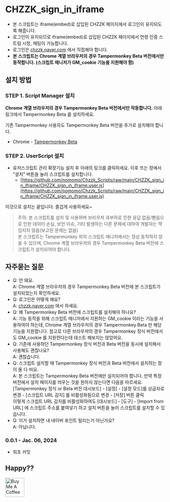 # CHZZK_sign_in_iframe

- 본 스크립트는 iframe(embed)로 삽입된 CHZZK 페이지에서 로그인이 유지되도록 해줍니다.
- 로그인이 유지되므로 iframe(embed)로 삽입된 CHZZK 페이지에서 연령 인증 스트림 시청, 채팅이 가능합니다.
- 로그인은 [chzzk.naver.com](https://chzzk.naver.com) 에서 직접해야 합니다.
- **본 스크립트는 Chrome 계열 브라우저의 경우 Tampermonkey Beta 버전에서만 동작합니다. (스크립트 매니저가 GM_cookie 기능을 지원해야 함)**

## 설치 방법

### STEP 1. Script Manager 설치

**Chrome 계열 브라우저의 경우 Tampermonkey Beta 버전에서만 작동합니다.** 아래 링크에서 Tampermonkey Beta 를 설치하세요.

기존 Tampermonkey 사용자도 Tampermonkey Beta 버전을 추가로 설치해야 합니다.

- Chrome - [Tampermonkey Beta](https://chromewebstore.google.com/detail/tampermonkey-beta/gcalenpjmijncebpfijmoaglllgpjagf)

### STEP 2. UserScript 설치

- 유저스크립트 관리 확장기능 설치 후 아래의 링크를 클릭하세요. 이후 뜨는 창에서 "설치" 버튼을 눌러 스크립트를 설치합니다.
  - [https://github.com/nomomo/Chzzk_Scripts/raw/main/CHZZK_sign_in_iframe/CHZZK_sign_in_iframe.user.js](https://github.com/nomomo/Chzzk_Scripts/raw/main/CHZZK_sign_in_iframe/CHZZK_sign_in_iframe.user.js)

이것으로 설치는 끝입니다. 즐겁게 사용하세요~

> 주의: 본 스크립트를 설치 및 사용하며 브라우저 과부하로 인한 응답 없음/뻗음으로 인한 데이터 손실, 보안 이슈, 기타 발생하는 다른 문제에 대하여 개발자는 책임지지 않음(보고된 문제는 없음)  
> 본 스크립트는 Tampermonkey 외의 스크립트 매니저에서는 정상 동작하지 않을 수 있으며, Chrome 계열 브라우저의 경우 Tampermonkey Beta 버전에 스크립트가 설치되어야 합니다.

## 자주묻는 질문

- Q: 안 돼요.<br />A: Chrome 계열 브라우저의 경우 Tampermonkey Beta 버전에 본 스크립트가 설치되었는지 확인하세요.
- Q: 로그인은 어떻게 해요?<br />A: [chzzk.naver.com](https://chzzk.naver.com) 에서 하세요.
- Q: 왜 Tampermonkey Beta 버전에 스크립트를 설치해야 하나요?<br >A: 기능 동작을 위해 스크립트 매니저에서 지원하는 GM_cookie 이라는 기능을 사용하여야 하는데, Chrome 계열 브라우저의 경우 Tampermonkey Beta 만 해당 기능을 지원합니다. 참고로 다른 브라우저의 경우 Tampermonkey 정식 버전에서도 GM_cookie 를 지원한다는데 테스트 해보지는 않았어요.
- Q: 기존에 사용하던 Tampermonkey 정식 버전과 Beta 버전을 동시에 설치해서 사용해도 괜찮나요?<br />A: 괜찮습니다.
- Q: 스크립트 설치할 때 Tampermonkey 정식 버전과 Beta 버전에서 설치하는 창이 둘 다 떠요.<br />A: 본 스크립트는 Tampermonkey Beta 버전에만 설치되어야 합니다. 만약 특정 버전에서 설치 페이지를 띄우는 것을 원하지 않는다면 다음을 따르세요.<br />[Tampermonkey 정식 or Beta 버전 대시보드] - [설정] - [설정 모드]를 상급자로 변경 - [스크립트 URL 감지] 를 비활성화됨으로 변경 - [저장] 버튼 클릭<br />이렇게 스크립트 URL 감지를 비활성화하여도 [대시보드] - [도구] - [Import from URL] 에 스크립트 주소를 붙여넣기 하고 설치 버튼을 눌러 스크립트를 설치할 수 있습니다.
- Q: 이거 설치하면 내 네이버 포인트 털리는거 아닌가요?<br />A: 아닙니다.

### 0.0.1 - Jac. 06, 2024

- 최초 커밋

## Happy??

<a href="https://www.buymeacoffee.com/nomomo" target="_blank"><img src="https://cdn.buymeacoffee.com/buttons/default-yellow.png" alt="Buy Me A Coffee" height="60"></a>
